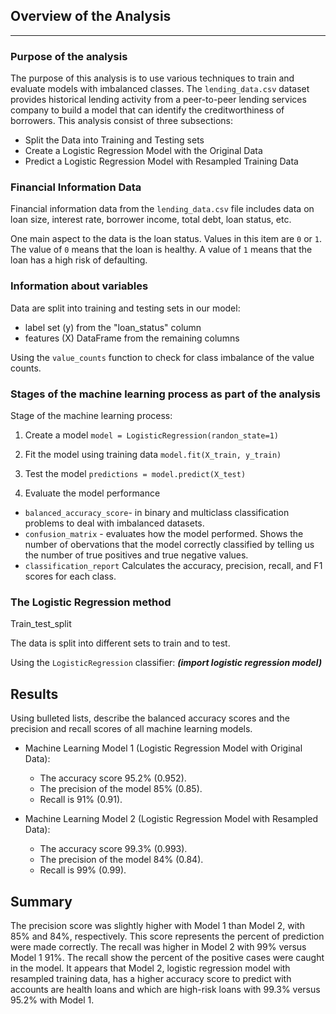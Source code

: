 ## Overview of the Analysis
---

### Purpose of the analysis

The purpose of this analysis is to use various techniques to train and evaluate models with imbalanced classes. The `lending_data.csv` dataset provides historical lending activity from a peer-to-peer lending services company to build a model that can identify the creditworthiness of borrowers. This analysis consist of three subsections: 

* Split the Data into Training and Testing sets
* Create a Logistic Regression Model with the Original Data
* Predict a Logistic Regression Model with Resampled Training Data


### Financial Information Data

Financial information data from the `lending_data.csv` file includes data on loan size, interest rate, borrower income, total debt, loan status, etc. 

One main aspect to the data is the loan status. Values in this item are `0` or `1`. The value of `0` means that the loan is healthy. A value of `1` means that the loan has a high risk of defaulting. 


### Information about variables

Data are split into training and testing sets in our model:
* label set (y) from the "loan_status" column  
* features (X) DataFrame from the remaining columns

Using the `value_counts` function to check for class imbalance of the value counts. 


### Stages of the machine learning process as part of the analysis
Stage of the machine learning process:
1. Create a model 
`model = LogisticRegression(randon_state=1)`

2. Fit the model using training data
`model.fit(X_train, y_train)`

3. Test the model
`predictions = model.predict(X_test)`

4. Evaluate the model performance
* `balanced_accuracy_score`- in binary and multiclass classification problems to deal with imbalanced datasets.
* `confusion_matrix` - evaluates how the model performed. Shows the number of obervations that the model correctly classified by telling us the number of true positives and true negative values. 
* `classification_report` Calculates the accuracy, precision, recall, and F1 scores for each class. 


### The Logistic Regression method
Train_test_split

The data is split into different sets to train and to test. 
 
Using the `LogisticRegression` classifier:
***(import logistic regression model)***


## Results

Using bulleted lists, describe the balanced accuracy scores and the precision and recall scores of all machine learning models.

* Machine Learning Model 1 (Logistic Regression Model with Original Data):
  * The accuracy score 95.2% (0.952).
  * The precision of the model 85% (0.85).
  * Recall is 91% (0.91).


* Machine Learning Model 2 (Logistic Regression Model with Resampled Data):
  * The accuracy score 99.3% (0.993).
  * The precision of the model 84% (0.84).
  * Recall is 99% (0.99).

## Summary

The precision score was slightly higher with Model 1 than Model 2, with 85% and 84%, respectively. This score represents the percent of prediction were made correctly. The recall was higher in Model 2 with 99% versus Model 1 91%. The recall show the percent of the positive cases were caught in the model. It appears that Model 2, logistic regression model with resampled training data, has a higher accuracy score to predict with accounts are health loans and which are high-risk loans with 99.3% versus 95.2% with Model 1. 
